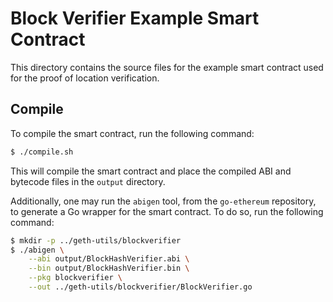 # Block Verifier Example Smart Contract

This directory contains the source files for the example smart contract used for the proof of location verification.

## Compile

To compile the smart contract, run the following command:

```bash
$ ./compile.sh
```

This will compile the smart contract and place the compiled ABI and bytecode files in the `output` directory.

Additionally, one may run the `abigen` tool, from the `go-ethereum` repository, to generate a Go wrapper for the smart contract. To do so, run the following command:

```bash
$ mkdir -p ../geth-utils/blockverifier
$ ./abigen \
    --abi output/BlockHashVerifier.abi \
    --bin output/BlockHashVerifier.bin \
    --pkg blockverifier \
    --out ../geth-utils/blockverifier/BlockVerifier.go
```